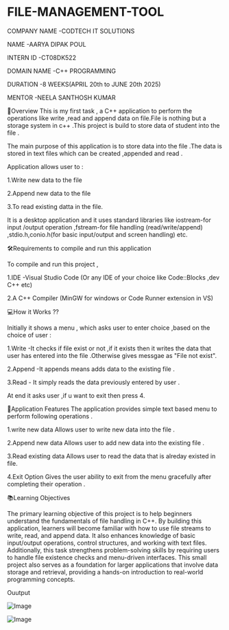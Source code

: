 # FILE-MANAGEMENT-TOOL

COMPANY NAME -CODTECH IT SOLUTIONS

NAME -AARYA DIPAK POUL

INTERN ID -CT08DK522

DOMAIN NAME -C++ PROGRAMMING

DURATION -8 WEEKS(APRIL 20th to JUNE 20th 2025)

MENTOR -NEELA SANTHOSH KUMAR

📌Overview This is my first task , a C++ application to perform the operations like write ,read and append data on file.File is nothing but a storage system in c++ .This project is build to store data of student into the file .

The main purpose of this application is to store data into the file .The data is stored in text files which can be created ,appended and read .

Application allows user to :

1.Write new data to the file

2.Append new data to the file

3.To read existing datta in the file.

It is a desktop application and it uses standard libraries like iostream-for input /output operation ,fstream-for file handling (read/write/append) ,stdio.h,conio.h(for basic input/output and screen handling) etc.

🛠️Requirements to compile and run this application

To compile and run this project ,

1.IDE -Visual Studio Code (Or any IDE of your choice like Code::Blocks ,dev C++ etc)

2.A C++ Compiler (MinGW for windows or Code Runner extension in VS)

💻How it Works ??

Initially it shows a menu , which asks user to enter choice ,based on the choice of user :

1.Write -It checks if file exist or not ,if it exists then it writes the data that user has entered into the file .Otherwise gives messgae as "File not exist".

2.Append -It appends means adds data to the existing file .

3.Read - It simply reads the data previously entered by user .

At end it asks user ,if u want to exit then press 4.

🎯Application Features The application provides simple text based menu to perform following operations .

1.write new data Allows user to write new data into the file .

2.Append new data Allows user to add new data into the existing file .

3.Read existing data Allows user to read the data that is alreday existed in file.

4.Exit Option Gives the user ability to exit from the menu gracefully after completing their operation .

📚Learning Objectives

The primary learning objective of this project is to help beginners understand the fundamentals of file handling in C++. By building this application, learners will become familiar with how to use file streams to write, read, and append data. It also enhances knowledge of basic input/output operations, control structures, and working with text files. Additionally, this task strengthens problem-solving skills by requiring users to handle file existence checks and menu-driven interfaces. This small project also serves as a foundation for larger applications that involve data storage and retrieval, providing a hands-on introduction to real-world programming concepts.


Ouutput

![Image](https://github.com/user-attachments/assets/60dc7d61-8c71-4ef4-8ffc-11961f3c7078)




![Image](https://github.com/user-attachments/assets/c9865504-99de-487d-aead-b9e1fb25c21d)


